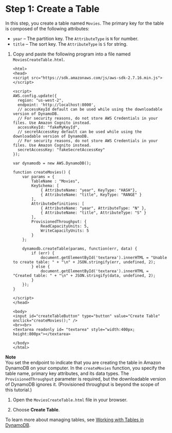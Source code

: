 # Step 1: Create a Table<a name="GettingStarted.Js.01"></a>

In this step, you create a table named `Movies`\. The primary key for the table is composed of the following attributes:
+ `year` – The partition key\. The `AttributeType` is `N` for number\.
+ `title` – The sort key\. The `AttributeType` is `S` for string\.

1. Copy and paste the following program into a file named `MoviesCreateTable.html`.

   ```
   <html>
   <head>
   <script src="https://sdk.amazonaws.com/js/aws-sdk-2.7.16.min.js"></script>
   
   <script>
   AWS.config.update({
     region: "us-west-2",
     endpoint: 'http://localhost:8000',
     // accessKeyId default can be used while using the downloadable version of DynamoDB. 
     // For security reasons, do not store AWS Credentials in your files. Use Amazon Cognito instead.
     accessKeyId: "fakeMyKeyId",
     // secretAccessKey default can be used while using the downloadable version of DynamoDB. 
     // For security reasons, do not store AWS Credentials in your files. Use Amazon Cognito instead.
     secretAccessKey: "fakeSecretAccessKey"
   });
   
   var dynamodb = new AWS.DynamoDB();
   
   function createMovies() {
       var params = {
           TableName : "Movies",
           KeySchema: [
               { AttributeName: "year", KeyType: "HASH"},
               { AttributeName: "title", KeyType: "RANGE" }
           ],
           AttributeDefinitions: [
               { AttributeName: "year", AttributeType: "N" },
               { AttributeName: "title", AttributeType: "S" }
           ],
           ProvisionedThroughput: {
               ReadCapacityUnits: 5,
               WriteCapacityUnits: 5
           }
       };
   
       dynamodb.createTable(params, function(err, data) {
           if (err) {
               document.getElementById('textarea').innerHTML = "Unable to create table: " + "\n" + JSON.stringify(err, undefined, 2);
           } else {
               document.getElementById('textarea').innerHTML = "Created table: " + "\n" + JSON.stringify(data, undefined, 2);
           }
       });
   }
   
   </script>
   </head>
   
   <body>
   <input id="createTableButton" type="button" value="Create Table" onclick="createMovies();" />
   <br><br>
   <textarea readonly id= "textarea" style="width:400px; height:800px"></textarea>
   
   </body>
   </html>
   ```
**Note**  
You set the endpoint to indicate that you are creating the table in Amazon DynamoDB on your computer\.
In the `createMovies` function, you specify the table name, primary key attributes, and its data types\.
The `ProvisionedThroughput` parameter is required, but the downloadable version of DynamoDB ignores it\. \(Provisioned throughput is beyond the scope of this tutorial\.\)

1. Open the `MoviesCreateTable.html` file in your browser\.

1. Choose **Create Table**\.

To learn more about managing tables, see [Working with Tables in DynamoDB](WorkingWithTables.md)\.
